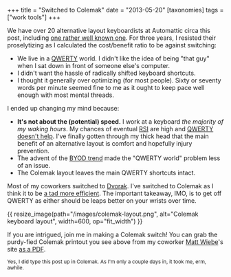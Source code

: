 +++
title = "Switched to Colemak"
date = "2013-05-20"
[taxonomies]
tags = ["work tools"]
+++

We have over 20 alternative layout keyboardists at Automattic circa this post, including [one rather well known one](http://ma.tt/2003/08/on-the-dvorak-keyboard-layout/). For three years, I resisted their proselytizing as I calculated the cost/benefit ratio to be against switching:

- We live in a [QWERTY](https://en.wikipedia.org/wiki/QWERTY) world. I didn't like the idea of being "that guy" when I sat down in front of someone else's computer.
- I didn't want the hassle of radically shifted keyboard shortcuts.
- I thought it generally over optimizing (for most people). Sixty or seventy words per minute seemed fine to me as it ought to keep pace well enough with most mental threads.

I ended up changing my mind because:

- **It's not about the (potential) speed.** I work at a keyboard _the majority of my waking hours_. My chances of eventual [RSI](https://en.wikipedia.org/wiki/Repetitive_strain_injury) are high and [QWERTY doesn't help](http://colemak.com/wiki/index.php?title=FAQ#What.27s_wrong_with_the_QWERTY_layout.3F). I've finally gotten through my thick head that the main benefit of an alternative layout is comfort and hopefully injury prevention.
- The advent of the [BYOD trend](https://en.wikipedia.org/wiki/BYOD) made the "QWERTY world" problem less of an issue.
- The Colemak layout leaves the main QWERTY shortcuts intact.

Most of my coworkers switched to [Dvorak](https://en.wikipedia.org/wiki/Dvorak_Simplified_Keyboard). I've switched to Colemak as I think it to be [a tad more efficient](http://colemak.com/wiki/index.php?title=FAQ#What.27s_wrong_with_the_Dvorak_layout.3F). The important takeaway, IMO, is to get off QWERTY as either should be leaps better on your wrists over time.

{{ resize_image(path="/images/colemak-layout.png", alt="Colemak keyboard layout", width=600, op="fit_width") }}

If you are intrigued, join me in making a Colemak switch! You can grab the purdy-fied Colemak printout you see above from my coworker [Matt Wiebe](http://mattwie.be/)'s site [as a PDF](http://somadesign.ca/2012/learning-colemak/).

<small>Yes, I did type this post up in Colemak. As I'm only a couple days in, it took me, erm, awhile.</small>